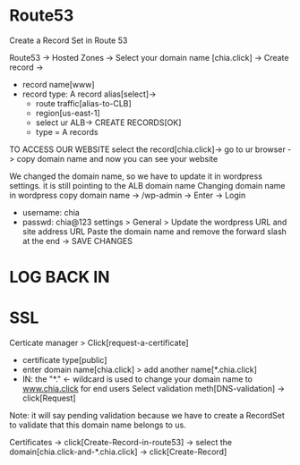 # Route53

Create a Record Set in Route 53

Route53 -> Hosted Zones -> Select your domain name [chia.click] -> Create record -> 
- record name[www]
- record type: A record
  alias[select]->
    - route traffic[alias-to-CLB]
    - region[us-east-1]
    -  select ur ALB-> CREATE RECORDS[OK]
    -  type = A records

TO ACCESS OUR WEBSITE select the record[chia.click]-> go to ur browser -> copy domain name and now you can see your website

We changed the domain name, so we have to update it in wordpress settings. it is still pointing to the ALB domain name
Changing domain name in wordpress
copy domain name -> /wp-admin -> Enter -> Login
- username: chia
- passwd: chia@123
settings > General > Update the wordpress URL and site address URL
Paste the domain name and remove the forward slash at the end -> SAVE CHANGES

LOG BACK IN
 =====================================================================================================

 # SSL

Certicate manager > Click[request-a-certificate] 
 - certificate type[public]
 - enter domain name[chia.click]  > add another name[*.chia.click]
 - IN: the "*." <- wildcard is used to change your domain name to www.chia.click for end users Select validation meth[DNS-validation] -> click[Request]

Note: it will say pending validation because we have to create a RecordSet to validate that this domain name belongs to us.

Certificates -> click[Create-Record-in-route53] -> select the domain[chia.click-and-*.chia.click] -> click[Create-Record]



























 
